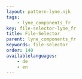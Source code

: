 ```yaml
---
layout: pattern-lyne.njk
tags: 
    - lyne_components_fr
key: file-selector-lyne_fr
title: File-Selector
parent: lyne_components_fr
keywords: file-selector
order: 140
availablelanguages: 
    - de
    - en
---
```

